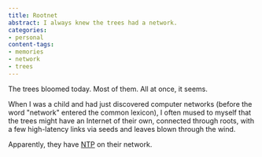 ```yaml
---
title: Rootnet
abstract: I always knew the trees had a network.
categories:
- personal
content-tags:
- memories
- network
- trees
---
```


The trees bloomed today.  Most of them.  All at once, it seems.

When I was a child and had just discovered computer networks (before the word "network" entered the common lexicon), I often mused to myself that the trees might have an Internet of their own, connected through roots, with a few high-latency links via seeds and leaves blown through the wind.

Apparently, they have [NTP][1] on their network.

   [1]: http://www.ntp.org/
